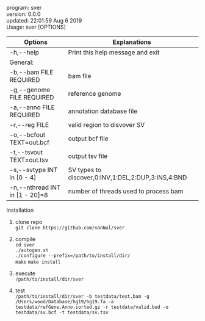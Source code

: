 program: sver  
version: 0.0.0  
updated: 22:01:59 Aug  6 2019  
Usage: sver [OPTIONS]  

|Options                            | Explanations
|-----------------------------------|--------------------------------------------------
|  -h,--help                        | Print this help message and exit
|General:                           
|  -b,--bam FILE REQUIRED           | bam file
|  -g,--genome FILE REQUIRED        | reference genome
|  -a,--anno FILE REQUIRED          | annotation database file
|  -r,--reg FILE                    | valid region to disvover SV
|  -o,--bcfout TEXT=out.bcf         | output bcf file
|  -t,--tsvout TEXT=out.tsv         | output tsv file
|  -s,--svtype INT in [0 - 4]       | SV types to discover,0:INV,1:DEL,2:DUP,3:INS,4:BND
|  -n,--nthread INT in [1 - 20]=8   | number of threads used to process bam

Installation   

1. clone repo   
`git clone https://github.com/vanNul/sver`  

2. compile  
`cd sver`    
`./autogen.sh`   
`./configure --prefix=/path/to/install/dir/`  
`make` 
`make install`

3. execute  
`/path/to/install/dir/sver` 

4. test  
`/path/to/install/dir/sver -b testdata/test.bam -g /Users/wood/Database/hg19/hg19.fa -a testdata/refGene.Anno.sorted.gz -r testdata/valid.bed -o testdata/sv.bcf -t testdata/sv.tsv` 
